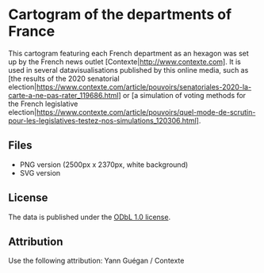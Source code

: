 # Cartogram of the departments of France

This cartogram featuring each French department as an hexagon was set up by the French news outlet [Contexte|http://www.contexte.com]. It is used in several datavisualisations published by this online media, such as [the results of the 2020 senatorial election|https://www.contexte.com/article/pouvoirs/senatoriales-2020-la-carte-a-ne-pas-rater_119686.html] or [a simulation of voting methods for the French legislative election|https://www.contexte.com/article/pouvoirs/quel-mode-de-scrutin-pour-les-legislatives-testez-nos-simulations_120306.html].

## Files

* PNG version (2500px x 2370px, white background)
* SVG version   

## License

The data is published under the [ODbL 1.0 license](https://opendatacommons.org/licenses/odbl/summary/index.html). 

## Attribution

Use the following attribution: Yann Guégan / Contexte
